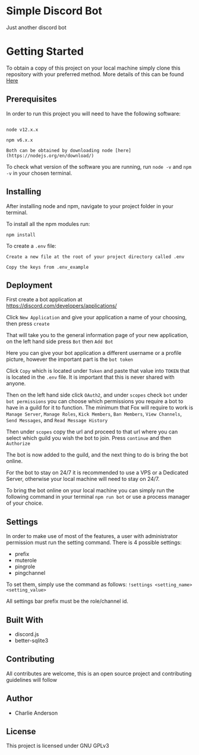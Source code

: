 # Simple Discord Bot
Just another discord bot

# Getting Started

To obtain a copy of this project on your local machine simply clone this repository with your preferred method. More details of this can be found [Here](https://docs.github.com/en/github/using-git/which-remote-url-should-i-use)

## Prerequisites

In order to run this project you will need to have the following software:

```

node v12.x.x

npm v6.x.x

Both can be obtained by downloading node [here](https://nodejs.org/en/download/)

```
To check what version of the software you are running, run `node -v` and `npm -v` in your chosen terminal.

## Installing

After installing node and npm, navigate to your project folder in your terminal.

To install all the npm modules run:

```
npm install

```

To create a `.env` file:

```
Create a new file at the root of your project directory called .env

Copy the keys from .env_example

```

## Deployment

First create a bot application at https://discord.com/developers/applications/

Click `New Application` and give your application a name of your choosing, then press `create`

That will take you to the general information page of your new application, on the left hand side press `Bot` then `Add Bot`

Here you can give your bot application a different username or a profile picture, however the important part is the `bot token`

Click `Copy` which is located under `Token` and paste that value into `TOKEN` that is located in the `.env` file. It is important that this is never shared with anyone.

Then on the left hand side click `OAuth2`, and under `scopes` check `bot` under `bot permissions` you can choose which permissions you require a bot to have in a guild for it to function. The minimum that Fox will require to work is `Manage Server`, `Manage Roles`, `Kick Members`, `Ban Members`, `View Channels`, `Send Messages`, and `Read Message History`

Then under `scopes` copy the url and proceed to that url where you can select which guild you wish the bot to join. Press `continue` and then `Authorize`

The bot is now added to the guild, and the next thing to do is bring the bot online.

For the bot to stay on 24/7 it is recommended to use a VPS or a Dedicated Server, otherwise your local machine will need to stay on 24/7.

To bring the bot online on your local machine you can simply run the following command in your terminal `npm run bot` or use a process manager of your choice.

## Settings

In order to make use of most of the features, a user with administrator permission must run the setting command. There is 4 possible settings:

* prefix
* muterole
* pingrole
* pingchannel

To set them, simply use the command as follows: `!settings <setting_name> <setting_value>`

All settings bar prefix must be the role/channel id.

## Built With

* discord.js
* better-sqlite3

## Contributing

All contributes are welcome, this is an open source project and contributing guidelines will follow

## Author

* Charlie Anderson

## License

This project is licensed under GNU GPLv3
